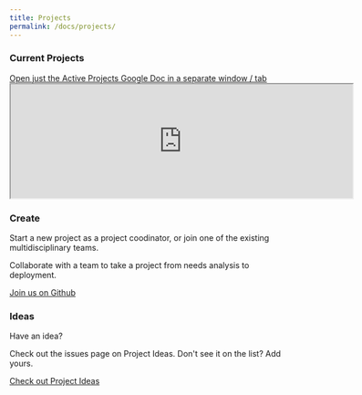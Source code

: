 ```yaml
---
title: Projects
permalink: /docs/projects/
---
```


<div class="row">
  <div class="col-sm-12">
    <h3 class="text-center">Current Projects</h3>
    <div class="text-center">
      <a href="https://docs.google.com/document/d/e/2PACX-1vRxyQGbgNroYwpQVPIPYV-EhGFAJMMWa__pqx2Ou6CqbJ9VEaWZWnYHQUqLWrg_pe0pprvs2Y_ajPm_/pub?embedded=true" target="_blank">Open just the Active Projects Google Doc in a separate window / tab</a>
    </div>
    <div class="iframe-container"><iframe width="600" height="200" src="https://docs.google.com/document/d/e/2PACX-1vRxyQGbgNroYwpQVPIPYV-EhGFAJMMWa__pqx2Ou6CqbJ9VEaWZWnYHQUqLWrg_pe0pprvs2Y_ajPm_/pub?embedded=true"></iframe>
  </div>
  <div class="col-md-12">
    <div class="icon-block"><i class="icon fa fa-code-fork" aria-hidden="true"></i>
    <h3 class="">Create</h3></div>
    <p>
    Start a new project as a project coodinator, or join one of the existing multidisciplinary teams. </p>
    <p>
    Collaborate with a team to take a project from needs analysis to deployment.</p>
    <p><a class="btn btn-primary btn-lg" href="https://github.com/codeforsanjose" role="button">Join us on Github</a></p>
  </div>  
  <div class="col-md-12">
    <div class="icon-block"><i class="icon fa fa-lightbulb-o" aria-hidden="true"></i>
    <h3 class="">Ideas</h3>
    </div>
    <p>
      Have an idea? 
    </p>
    <p>
      Check out the issues page on Project Ideas. Don't see it on the list? Add yours.</p>
    <p><a class="btn btn-primary btn-lg" href="https://github.com/codeforsanjose/Project-Ideas/issues" role="button">Check out Project Ideas</a></p>
  </div>  
</div> 
